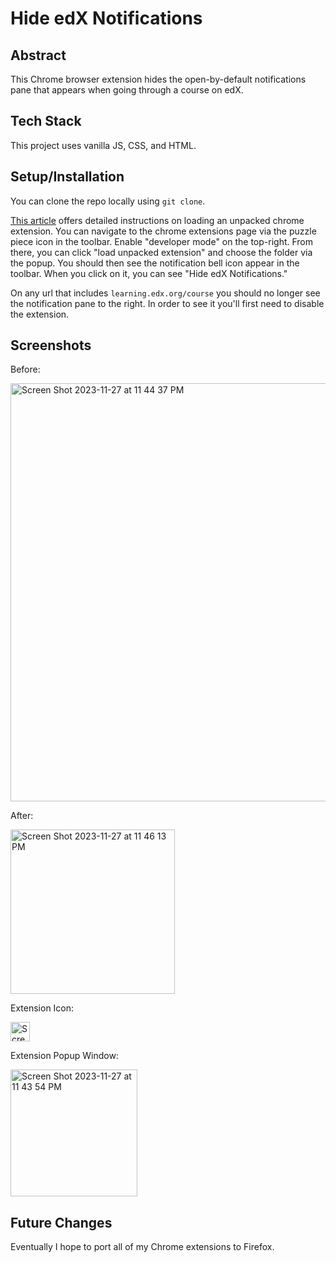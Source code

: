 # Hide edX Notifications

## Abstract
This Chrome browser extension hides the open-by-default notifications pane that appears when going through a course on edX. 

## Tech Stack
This project uses vanilla JS, CSS, and HTML.

## Setup/Installation
You can clone the repo locally using `git clone`.

[This article](https://developer.chrome.com/docs/extensions/mv3/getstarted/development-basics/#load-unpacked) offers detailed instructions on loading an unpacked chrome extension. You can navigate to the chrome extensions page via the puzzle piece icon in the toolbar. Enable "developer mode" on the top-right. From there, you can click "load unpacked extension" and choose the folder via the popup. You should then see the notification bell icon appear in the toolbar. When you click on it, you can see "Hide edX Notifications."

On any url that includes `learning.edx.org/course` you should no longer see the notification pane to the right. In order to see it you'll first need to disable the extension. 

## Screenshots
Before:

<img width="669" alt="Screen Shot 2023-11-27 at 11 44 37 PM" src="https://github.com/garnetred/hide-edx-notifications/assets/59572865/11e13c78-9aa2-4f8a-a4a6-6ec087142c93">

After: 

<img width="263" alt="Screen Shot 2023-11-27 at 11 46 13 PM" src="https://github.com/garnetred/hide-edx-notifications/assets/59572865/b84b8978-ad0e-4180-a109-0276521a4a24">

Extension Icon:

<img width="31" alt="Screen Shot 2023-11-27 at 11 44 01 PM" src="https://github.com/garnetred/hide-edx-notifications/assets/59572865/ba19521f-0cc9-44e1-8e9b-42858c5b9566">

Extension Popup Window: 

<img width="203" alt="Screen Shot 2023-11-27 at 11 43 54 PM" src="https://github.com/garnetred/hide-edx-notifications/assets/59572865/28e772b7-3bb0-4202-b9a2-91986c7e8ed9">

## Future Changes
Eventually I hope to port all of my Chrome extensions to Firefox. 


